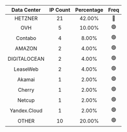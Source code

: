 | Data Center | IP Count | Percentage | Freq |
|:------------:|:--------:|:-----------:|:-----:|
| HETZNER | 21 | 42.00% | 🔴 |
| OVH | 5 | 10.00% | 🟢 |
| Contabo | 4 | 8.00% | 🟢 |
| AMAZON | 2 | 4.00% | 🟢 |
| DIGITALOCEAN | 2 | 4.00% | 🟢 |
| LeaseWeb | 2 | 4.00% | 🟢 |
| Akamai | 1 | 2.00% | 🟢 |
| Cherry | 1 | 2.00% | 🟢 |
| Netcup | 1 | 2.00% | 🟢 |
| Yandex.Cloud | 1 | 2.00% | 🟢 |
| OTHER | 10 | 20.00% | 🟢 |